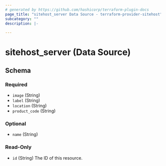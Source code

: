 ```yaml
---
# generated by https://github.com/hashicorp/terraform-plugin-docs
page_title: "sitehost_server Data Source - terraform-provider-sitehost"
subcategory: ""
description: |-
  
---
```


# sitehost_server (Data Source)





<!-- schema generated by tfplugindocs -->
## Schema

### Required

- `image` (String)
- `label` (String)
- `location` (String)
- `product_code` (String)

### Optional

- `name` (String)

### Read-Only

- `id` (String) The ID of this resource.


